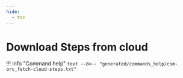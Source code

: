 ```yaml
---
hide:
  - toc
---
```

# Download Steps from cloud

!!! info "Command help"
    ```text
    --8<-- "generated/commands_help/csm-orc_fetch-cloud-steps.txt"
    ```